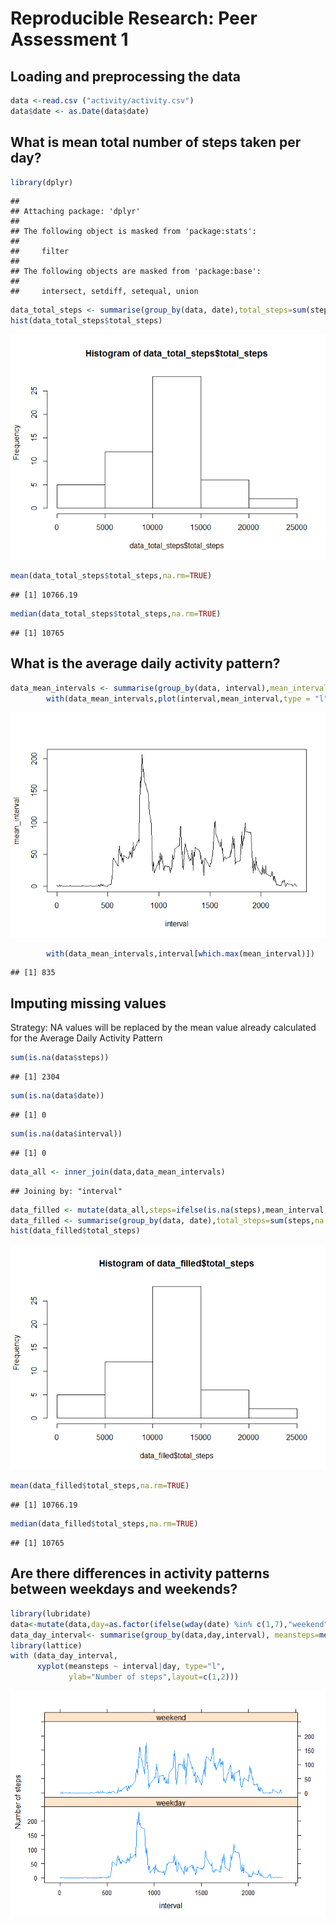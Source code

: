 # Reproducible Research: Peer Assessment 1


## Loading and preprocessing the data


```r
data <-read.csv ("activity/activity.csv")
data$date <- as.Date(data$date)
```


## What is mean total number of steps taken per day?

```r
library(dplyr)
```

```
## 
## Attaching package: 'dplyr'
## 
## The following object is masked from 'package:stats':
## 
##     filter
## 
## The following objects are masked from 'package:base':
## 
##     intersect, setdiff, setequal, union
```

```r
data_total_steps <- summarise(group_by(data, date),total_steps=sum(steps,na.rm=FALSE))
hist(data_total_steps$total_steps)
```

![](PA1_template_files/figure-html/unnamed-chunk-2-1.png) 

```r
mean(data_total_steps$total_steps,na.rm=TRUE)
```

```
## [1] 10766.19
```

```r
median(data_total_steps$total_steps,na.rm=TRUE)
```

```
## [1] 10765
```
## What is the average daily activity pattern?

```r
data_mean_intervals <- summarise(group_by(data, interval),mean_interval=mean(steps,na.rm=TRUE))
        with(data_mean_intervals,plot(interval,mean_interval,type = "l"))
```

![](PA1_template_files/figure-html/unnamed-chunk-3-1.png) 

```r
        with(data_mean_intervals,interval[which.max(mean_interval)])
```

```
## [1] 835
```
## Imputing missing values
Strategy: NA values will be replaced by the mean value already calculated for the Average Daily Activity Pattern

```r
sum(is.na(data$steps))
```

```
## [1] 2304
```

```r
sum(is.na(data$date))
```

```
## [1] 0
```

```r
sum(is.na(data$interval))
```

```
## [1] 0
```

```r
data_all <- inner_join(data,data_mean_intervals)
```

```
## Joining by: "interval"
```

```r
data_filled <- mutate(data_all,steps=ifelse(is.na(steps),mean_interval,steps))
data_filled <- summarise(group_by(data, date),total_steps=sum(steps,na.rm=FALSE))
hist(data_filled$total_steps)
```

![](PA1_template_files/figure-html/unnamed-chunk-4-1.png) 

```r
mean(data_filled$total_steps,na.rm=TRUE)
```

```
## [1] 10766.19
```

```r
median(data_filled$total_steps,na.rm=TRUE)
```

```
## [1] 10765
```
## Are there differences in activity patterns between weekdays and weekends?

```r
library(lubridate)
data<-mutate(data,day=as.factor(ifelse(wday(date) %in% c(1,7),"weekend","weekday")))
data_day_interval<- summarise(group_by(data,day,interval), meansteps=mean(steps,na.rm=TRUE))
library(lattice)
with (data_day_interval, 
      xyplot(meansteps ~ interval|day, type="l", 
             ylab="Number of steps",layout=c(1,2)))
```

![](PA1_template_files/figure-html/unnamed-chunk-5-1.png) 


